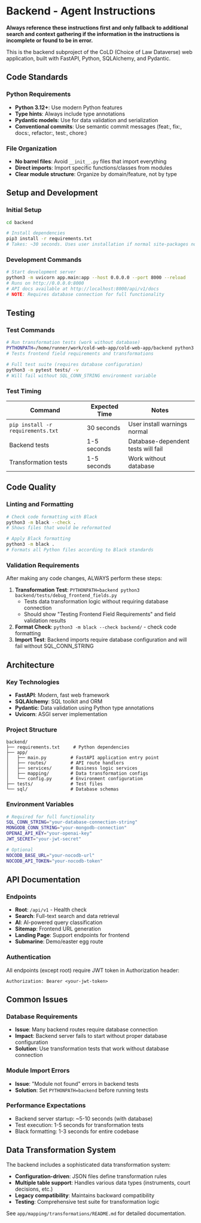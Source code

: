 # Backend - Agent Instructions

**Always reference these instructions first and only fallback to additional search and context gathering if the information in the instructions is incomplete or found to be in error.**

This is the backend subproject of the CoLD (Choice of Law Dataverse) web application, built with FastAPI, Python, SQLAlchemy, and Pydantic.

## Code Standards

### Python Requirements
- **Python 3.12+**: Use modern Python features
- **Type hints**: Always include type annotations
- **Pydantic models**: Use for data validation and serialization
- **Conventional commits**: Use semantic commit messages (feat:, fix:, docs:, refactor:, test:, chore:)

### File Organization
- **No barrel files**: Avoid `__init__.py` files that import everything
- **Direct imports**: Import specific functions/classes from modules
- **Clear module structure**: Organize by domain/feature, not by type

## Setup and Development

### Initial Setup
```bash
cd backend

# Install dependencies
pip3 install -r requirements.txt
# Takes: ~30 seconds. Uses user installation if normal site-packages not writable.
```

### Development Commands
```bash
# Start development server  
python3 -m uvicorn app.main:app --host 0.0.0.0 --port 8000 --reload
# Runs on http://0.0.0.0:8000
# API docs available at http://localhost:8000/api/v1/docs
# NOTE: Requires database connection for full functionality
```

## Testing

### Test Commands
```bash
# Run transformation tests (work without database)
PYTHONPATH=/home/runner/work/cold-web-app/cold-web-app/backend python3 tests/debug_frontend_fields.py
# Tests frontend field requirements and transformations

# Full test suite (requires database configuration)
python3 -m pytest tests/ -v
# Will fail without SQL_CONN_STRING environment variable
```

### Test Timing
| Command | Expected Time | Notes |
|---------|---------------|-------|
| `pip install -r requirements.txt` | 30 seconds | User install warnings normal |
| Backend tests | 1-5 seconds | Database-dependent tests will fail |
| Transformation tests | 1-5 seconds | Work without database |

## Code Quality

### Linting and Formatting
```bash
# Check code formatting with Black
python3 -m black --check .
# Shows files that would be reformatted

# Apply Black formatting
python3 -m black .
# Formats all Python files according to Black standards
```

### Validation Requirements
After making any code changes, ALWAYS perform these steps:

1. **Transformation Test**: `PYTHONPATH=backend python3 backend/tests/debug_frontend_fields.py`
   - Tests data transformation logic without requiring database connection
   - Should show "Testing Frontend Field Requirements" and field validation results
2. **Format Check**: `python3 -m black --check backend/` - check code formatting
3. **Import Test**: Backend imports require database configuration and will fail without SQL_CONN_STRING

## Architecture

### Key Technologies
- **FastAPI**: Modern, fast web framework
- **SQLAlchemy**: SQL toolkit and ORM
- **Pydantic**: Data validation using Python type annotations
- **Uvicorn**: ASGI server implementation

### Project Structure
```
backend/
├── requirements.txt     # Python dependencies
├── app/
│   ├── main.py         # FastAPI application entry point
│   ├── routes/         # API route handlers
│   ├── services/       # Business logic services
│   ├── mapping/        # Data transformation configs
│   └── config.py       # Environment configuration
├── tests/              # Test files
└── sql/                # Database schemas
```

### Environment Variables
```bash
# Required for full functionality
SQL_CONN_STRING="your-database-connection-string"
MONGODB_CONN_STRING="your-mongodb-connection"
OPENAI_API_KEY="your-openai-key"
JWT_SECRET="your-jwt-secret"

# Optional
NOCODB_BASE_URL="your-nocodb-url"
NOCODB_API_TOKEN="your-nocodb-token"
```

## API Documentation

### Endpoints
- **Root**: `/api/v1` - Health check
- **Search**: Full-text search and data retrieval
- **AI**: AI-powered query classification
- **Sitemap**: Frontend URL generation
- **Landing Page**: Support endpoints for frontend
- **Submarine**: Demo/easter egg route

### Authentication
All endpoints (except root) require JWT token in Authorization header:
```
Authorization: Bearer <your-jwt-token>
```

## Common Issues

### Database Requirements
- **Issue**: Many backend routes require database connection
- **Impact**: Backend server fails to start without proper database configuration
- **Solution**: Use transformation tests that work without database connection

### Module Import Errors
- **Issue**: "Module not found" errors in backend tests
- **Solution**: Set `PYTHONPATH=backend` before running tests

### Performance Expectations
- Backend server startup: ~5-10 seconds (with database)
- Test execution: 1-5 seconds for transformation tests
- Black formatting: 1-3 seconds for entire codebase

## Data Transformation System

The backend includes a sophisticated data transformation system:

- **Configuration-driven**: JSON files define transformation rules
- **Multiple table support**: Handles various data types (instruments, court decisions, etc.)
- **Legacy compatibility**: Maintains backward compatibility
- **Testing**: Comprehensive test suite for transformation logic

See `app/mapping/transformations/README.md` for detailed documentation.